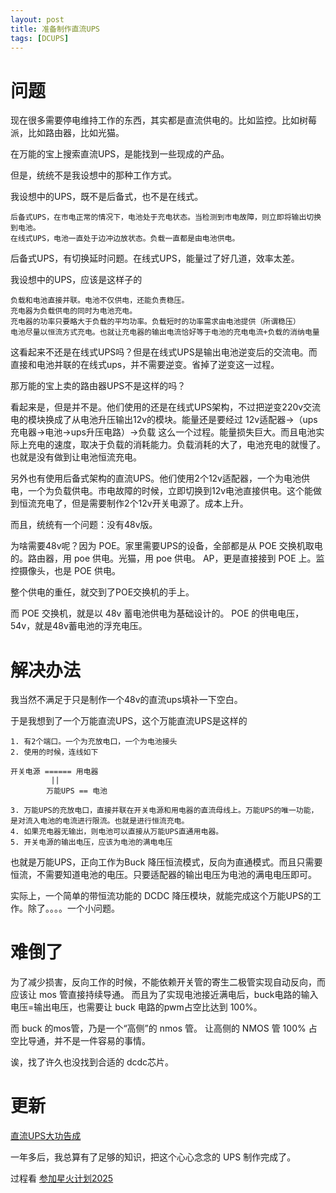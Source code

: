 ```yaml
---
layout: post
title: 准备制作直流UPS
tags: [DCUPS]
---
```


# 问题

现在很多需要停电维持工作的东西，其实都是直流供电的。比如监控。比如树莓派，比如路由器，比如光猫。

在万能的宝上搜索直流UPS，是能找到一些现成的产品。

但是，统统不是我设想中的那种工作方式。

我设想中的UPS，既不是后备式，也不是在线式。

    后备式UPS，在市电正常的情况下，电池处于充电状态。当检测到市电故障，则立即将输出切换到电池。
    在线式UPS，电池一直处于边冲边放状态。负载一直都是由电池供电。

后备式UPS，有切换延时问题。在线式UPS，能量过了好几道，效率太差。

我设想中的UPS，应该是这样子的

    负载和电池直接并联。电池不仅供电，还能负责稳压。
    充电器为负载供电的同时为电池充电。
    充电器的功率只要略大于负载的平均功率。负载短时的功率需求由电池提供（所谓稳压）
    电池尽量以恒流方式充电。也就让充电器的输出电流恰好等于电池的充电电流+负载的消纳电量

这看起来不还是在线式UPS吗？但是在线式UPS是输出电池逆变后的交流电。而直接和电池并联的在线式ups，并不需要逆变。省掉了逆变这一过程。

那万能的宝上卖的路由器UPS不是这样的吗？

看起来是，但是并不是。他们使用的还是在线式UPS架构，不过把逆变220v交流电的模块换成了从电池升压输出12v的模块。能量还是要经过  12v适配器->（ups充电器->电池->ups升压电路）->负载 这么一个过程。能量损失巨大。而且电池实际上充电的速度，取决于负载的消耗能力。负载消耗的大了，电池充电的就慢了。也就是没有做到让电池恒流充电。

另外也有使用后备式架构的直流UPS。他们使用2个12v适配器，一个为电池供电，一个为负载供电。市电故障的时候，立即切换到12v电池直接供电。这个能做到恒流充电了，但是需要制作2个12v开关电源了。成本上升。

而且，统统有一个问题：没有48v版。

为啥需要48v呢？因为 POE。家里需要UPS的设备，全部都是从 POE 交换机取电的。路由器，用 poe 供电。光猫，用 poe 供电。 AP，更是直接接到 POE 上。监控摄像头，也是 POE 供电。

整个供电的重任，就交到了POE交换机的手上。

而 POE 交换机，就是以 48v 蓄电池供电为基础设计的。
POE 的供电电压，54v，就是48v蓄电池的浮充电压。

# 解决办法

我当然不满足于只是制作一个48v的直流ups填补一下空白。

于是我想到了一个万能直流UPS，这个万能直流UPS是这样的

    1. 有2个端口。一个为充放电口，一个为电池接头
    2. 使用的时候，连线如下
```
开关电源 ====== 用电器
         ||
        万能UPS == 电池
```

    3. 万能UPS的充放电口，直接并联在开关电源和用电器的直流母线上。万能UPS的唯一功能，是对流入电池的电流进行限流。也就是进行恒流充电。
    4. 如果充电器无输出，则电池可以直接从万能UPS直通用电器。
    5. 开关电源的输出电压，应该为电池的满电电压

也就是万能UPS，正向工作为Buck 降压恒流模式，反向为直通模式。而且只需要恒流，不需要知道电池的电压。只要适配器的输出电压为电池的满电电压即可。

实际上，一个简单的带恒流功能的 DCDC 降压模块，就能完成这个万能UPS的工作。除了。。。。一个小问题。

# 难倒了

为了减少损害，反向工作的时候，不能依赖开关管的寄生二极管实现自动反向，而应该让 mos 管直接持续导通。
而且为了实现电池接近满电后，buck电路的输入电压=输出电压，也需要让 buck 电路的pwm占空比达到 100%。

而 buck 的mos管，乃是一个“高侧”的 nmos 管。
让高侧的 NMOS 管 100% 占空比导通，并不是一件容易的事情。

诶，找了许久也没找到合适的 dcdc芯片。

# 更新

[直流UPS大功告成](https://www.bilibili.com/video/BV1WrESzVEAx)

一年多后，我总算有了足够的知识，把这个心心念念的 UPS 制作完成了。

过程看 [参加星火计划2025](https://microcai.org/2025/04/24/ups-flyback.html)

